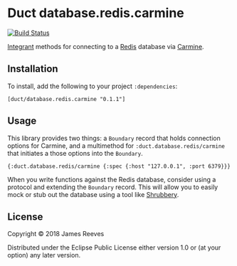 # Duct database.redis.carmine

[![Build Status](https://travis-ci.org/duct-framework/database.redis.carmine.svg?branch=master)](https://travis-ci.org/duct-framework/database.redis.carmine)

[Integrant][] methods for connecting to a [Redis][] database via
[Carmine][].

[integrant]: https://github.com/weavejester/integrant
[redis]: https://redis.io/
[carmine]: https://github.com/ptaoussanis/carmine

## Installation

To install, add the following to your project `:dependencies`:

    [duct/database.redis.carmine "0.1.1"]

## Usage

This library provides two things: a `Boundary` record that holds
connection options for Carmine, and a multimethod for
`:duct.database.redis/carmine` that initiates a those options into the
`Boundary`.

```edn
{:duct.database.redis/carmine {:spec {:host "127.0.0.1", :port 6379}}}
```

When you write functions against the Redis database, consider using a
protocol and extending the `Boundary` record. This will allow you to
easily mock or stub out the database using a tool like [Shrubbery][].

[shrubbery]: https://github.com/bguthrie/shrubbery

## License

Copyright © 2018 James Reeves

Distributed under the Eclipse Public License either version 1.0 or (at
your option) any later version.
